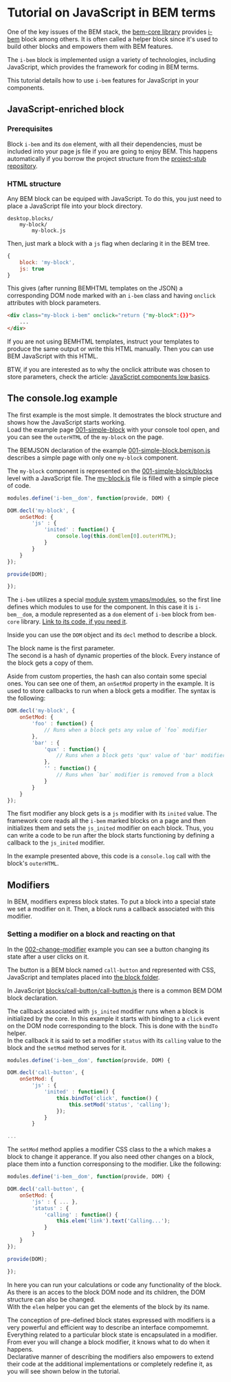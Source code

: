# Tutorial on JavaScript in BEM terms

One of the key issues of the BEM stack, the [bem-core
library](https://github.com/bem/bem-core) provides
[i-bem](https://github.com/bem/bem-core/tree/v1/common.blocks/i-bem) block among others.
It is often called a helper block since it's used to build other blocks and
empowers them with BEM features.

The `i-bem` block is implemented usign a variety of technologies, including JavaScript,
which provides the framework for coding in BEM terms.

This tutorial details how to use `i-bem` features for JavaScript in your
components.

## JavaScript-enriched block
### Prerequisites
Block `i-bem` and its `dom` element, with all their dependencies, must be included
into your page js file if you are going to enjoy BEM. This happens
automatically if you borrow the project structure from the
[project-stub repository](https://github.com/bem/project-stub/tree/bem-core).

### HTML structure
Any BEM block can be equiped with JavaScript. To do this, you just need to place
a JavaScript file into your block directory.

```
desktop.blocks/
    my-block/
        my-block.js
```

Then, just mark a block with a `js` flag when declaring it in the BEM tree.

```js
{
    block: 'my-block',
    js: true
}
```

This gives (after running BEMHTML templates on the JSON) a corresponding DOM
node marked with an `i-bem` class and having `onclick` attributes with block
parameters.

```html
<div class="my-block i-bem" onclick="return {"my-block":{}}">
    ...
</div>
```

If you are not using BEMHTML templates, instruct your templates to produce the same
output or write this HTML manually. Then you can use BEM JavaScript with this HTML.

BTW, if you are interested as to why the onclick attribute was chosen to store parameters, check
the article: [JavaScript components low
basics](http://varya.me/en/issues/javascript-component-solutions/).

## The console.log example
The first example is the most simple. It demostrates the block structure and
shows how the JavaScript starts working.<br/>
Load the example page
[001-simple-block](http://varya.me/bem-js-tutorial/desktop.bundles/001-simple-block/001-simple-block.html)
with your console tool open, and you can see the `outerHTML` of the `my-block` on
the page.

The BEMJSON declaration of the example
[001-simple-block.bemjson.js](https://github.com/toivonen/bem-js-tutorial/blob/master/desktop.bundles/001-simple-block/001-simple-block.bemjson.js)
describes a simple page with only one `my-block` component.

The `my-block` component is represented on the
[001-simple-block/blocks](https://github.com/toivonen/bem-js-tutorial/tree/master/desktop.bundles/001-simple-block/blocks/my-block)
level with a JavaScript file. The
[my-block.js](https://github.com/toivonen/bem-js-tutorial/blob/master/desktop.bundles/001-simple-block/blocks/my-block/my-block.js)
file is filled with a simple piece of code.

```js
modules.define('i-bem__dom', function(provide, DOM) {

DOM.decl('my-block', {
    onSetMod: {
        'js' : {
            'inited' : function() {
                console.log(this.domElem[0].outerHTML);
            }
        }
    }
});

provide(DOM);

});
```

The `i-bem` utilizes a special [module system
ymaps/modules](https://github.com/ymaps/modules), so the first line defines which
modules to use for the component. In this case it is `i-bem__dom`, a
module represented as a `dom` element of `i-bem` block from `bem-core` library.
[Link to its code, if you need
it](https://github.com/bem/bem-core/blob/v1/common.blocks/i-bem/__dom/i-bem__dom.js).

Inside you can use the `DOM` object and its `decl` method to describe a block.

The block name is the first parameter.<br/>
The second is a hash of dynamic
properties of the block. Every instance of the block gets a copy of them.

Aside from custom properties, the hash can also contain some special ones. You can see one
of them, an `onSetMod` property in the example. It is used to store callbacks to
run when a block gets a modifier. The syntax is the following:

```js
DOM.decl('my-block', {
    onSetMod: {
        'foo' : function() {
            // Runs when a block gets any value of `foo` modifier
        },
        'bar' : {
            'qux' : function() {
                // Runs when a block gets 'qux' value of 'bar' modifier
            },
            '' : function() {
                // Runs when `bar` modifier is removed from a block
            }
        }
    }
});
```
The fisrt modifier any block gets is a `js` modifier with its `inited` value.
The framework core reads all the `i-bem` marked blocks on a page and then initializes
them and sets the `js_inited` modifier on each block. Thus, you can
write a code to be run after the block starts functioning by 
defining a callback to the `js_inited` modifier.

In the example presented above, this code is a `console.log` call with the block's `outerHTML`.

## Modifiers
In BEM, modifiers express block states. To put a block into a special state we
set a modifier on it. Then, a block runs a callback associated with
this modifier.

### Setting a modifier on a block and reacting on that

In the
[002-change-modifier](http://varya.me/bem-js-tutorial/desktop.bundles/002-change-modifier/002-change-modifier.html)
example you can see a button changing its state after a user clicks on it.

The button is a BEM block named `call-button` and represented with CSS,
JavaScript and templates placed into [the block
folder](https://github.com/toivonen/bem-js-tutorial/tree/master/desktop.bundles/002-change-modifier/blocks/call-button).

In JavaScript
[blocks/call-button/call-button.js](https://github.com/toivonen/bem-js-tutorial/blob/master/desktop.bundles/002-change-modifier/blocks/call-button/call-button.js)
there is a common BEM DOM block declaration.

The callback associated with `js_inited` modifier runs when a block is
initialized by the core. In this example it starts with binding to a `click`
event on the DOM node corresponding to the block. This is done with the `bindTo`
helper.<br/>
In the callback it is said to set a modifier `status` with its `calling` value
to the block and the `setMod` method serves for it.

```js
modules.define('i-bem__dom', function(provide, DOM) {

DOM.decl('call-button', {
    onSetMod: {
        'js' : {
            'inited' : function() {
                this.bindTo('click', function() {
                    this.setMod('status', 'calling');
                });
            }
        }

...

```

The `setMod` method applies a modifier CSS class to the a which makes a
block to change it apperance. If you also need other changes on a block,
place them into a function corresponsing to the modifier. Like the following:

```js
modules.define('i-bem__dom', function(provide, DOM) {

DOM.decl('call-button', {
    onSetMod: {
        'js' : { ... },
        'status' : {
            'calling' : function() {
                this.elem('link').text('Calling...');
            }
        }
    }
});

provide(DOM);

});
```
In here you can run your calculations or code any functionality of the block. As
there is an acces to the block DOM node and its children, the DOM structure can
also be changed.<br/>
With the `elem` helper you can get the elements of the block by its name.

The conception of pre-defined block states expressed with modifiers is a very
powerful and efficient way to describe an interface compomemnt.<br/>
Everything related to a particular block state is encapsulated in a modifier.
From ever you will change a block modifier, it knows what to do when it happens.<br/>
Declarative manner of describing the modifiers also empowers to extend their code
at the additional implementations or completely redefine it, as you will see shown
below in the tutorial.
